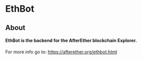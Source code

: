 
# EthBot

## About
#### EthBot is the backend for the AfterEther blockchain Explorer.

For more info go to: https://afterether.org/ethbot.html
